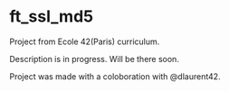 # ft_ssl_md5
Project from Ecole 42(Paris) curriculum. 

Description is in progress. Will be there soon.

Project was made with a coloboration with @dlaurent42.

